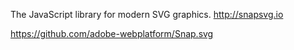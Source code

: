 
The JavaScript library for modern SVG graphics. 
http://snapsvg.io


[https://github.com/adobe-webplatform/Snap.svg
](https://github.com/adobe-webplatform/Snap.svg)


